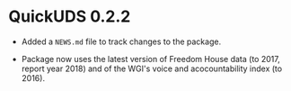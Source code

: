 # QuickUDS 0.2.2

* Added a `NEWS.md` file to track changes to the package.

* Package now uses the latest version of Freedom House data (to 2017, report year 2018) and of the WGI's voice and acocountability index (to 2016).



